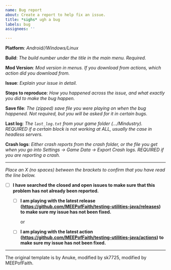 ```yaml
---
name: Bug report
about: Create a report to help fix an issue.
title: *sighs* ugh a bug
labels: bug
assignees: ''

---
```


**Platform**: *Android//Windows/Linux*

**Build**: *The build number under the title in the main menu. Required.*

**Mod Version**: *Mod version in menus. If you download from actions, which action did you download from.*

**Issue**: *Explain your issue in detail.*

**Steps to reproduce**: *How you happened across the issue, and what exactly you did to make the bug happen.*

**Save file**: *The (zipped) save file you were playing on when the bug happened. Not required, but you will be asked for it in certain bugs.*

**Last log**: *The `last_log.txt` from your game folder (.../Mindustry). REQUIRED if a certain block is not working at ALL, usually the case in headless servers.*

**Crash logs**: *Either crash reports from the crash folder, or the file you get when you go into Settings -> Game Data -> Export Crash logs. REQUIRED if you are reporting a crash.*

---

*Place an X (no spaces) between the brackets to confirm that you have read the line below.*
- [ ] **I have searched the closed and open issues to make sure that this problem has not already been reported.**
  - [ ] **I am playing with the latest release (https://github.com/MEEPofFaith/testing-utilities-java/releases) to make sure my issue has not been fixed.**
   
    or
  - [ ] **I am playing with the latest action (https://github.com/MEEPofFaith/testing-utilities-java/actions) to make sure my issue has not been fixed.**

---

The original template is by Anuke, modified by sk7725, modified by MEEPofFaith.